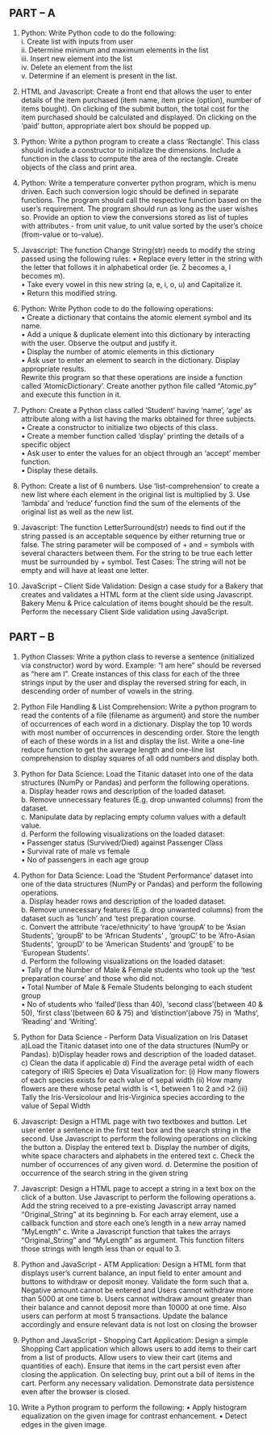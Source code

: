 <h2>PART – A</h2>

1. Python: Write Python code to do the following:<br>
i. Create list with inputs from user<br>
ii. Determine minimum and maximum elements in the list<br>
iii. Insert new element into the list<br>
iv. Delete an element from the list<br>
v. Determine if an element is present in the list.<br>

 2. HTML and Javascript: Create a front end that allows the user to enter details of the item purchased (item name, item price (option), number of items bought). On clicking of the submit button, the total cost for the item purchased should be calculated and displayed. On clicking on the ‘paid’ button, appropriate alert box should be popped up.
 
3. Python: Write a python program to create a class ‘Rectangle’. This class should include a constructor to initialize the dimensions. Include a function in the class to compute the area of the rectangle. Create objects of the class and print area.

4. Python: Write a temperature converter python program, which is menu driven. Each such conversion logic should be defined in separate functions. The program should call the respective function based on the user’s requirement. The program should run as long as the user wishes so. Provide an option to view the conversions stored as list of tuples with attributes - from unit value, to unit value sorted by the user’s choice (from-value or to-value).

5. Javascript: The function Change String(str) needs to modify the string passed using the following rules:
• Replace every letter in the string with the letter that follows it in alphabetical order (ie. Z becomes a, l becomes m).<br>
• Take every vowel in this new string (a, e, i, o, u) and Capitalize it.<br>
• Return this modified string.<br>

6. Python: Write Python code to do the following operations:<br>
• Create a dictionary that contains the atomic element symbol and its name.<br>
• Add a unique & duplicate element into this dictionary by interacting with the user.
Observe the output and justify it.<br>
• Display the number of atomic elements in this dictionary<br>
• Ask user to enter an element to search in the dictionary. Display appropriate results.<br>
Rewrite this program so that these operations are inside a function called ‘AtomicDictionary’. Create another python file called “Atomic.py” and execute this function in it.<br>

7. Python: Create a Python class called ‘Student’ having ‘name’, ‘age’ as attribute along with a list having the marks obtained for three subjects.<br>
• Create a constructor to initialize two objects of this class.<br>
• Create a member function called ‘display’ printing the details of a specific object<br>
• Ask user to enter the values for an object through an ‘accept’ member function.<br>
• Display these details.<br>

8. Python: Create a list of 6 numbers. Use ‘list-comprehension’ to create a new list where each element in the original list is multiplied by 3. Use ‘lambda’ and ‘reduce’ function find the sum of the elements of the original list as well as the new list.

9. Javascript: The function LetterSurround(str) needs to find out if the string passed is an acceptable sequence by either returning true or false. The string parameter will be composed of + and = symbols with several characters between them. For the string to be true each letter must be surrounded by + symbol. Test Cases: The string will not be empty and will have at least one letter.

10. JavaScript – Client Side Validation: Design a case study for a Bakery that creates and validates a HTML form at the client side using Javascript. Bakery Menu & Price calculation of items bought should be the result. Perform the necessary Client Side validation using JavaScript.

<h2> PART – B</h2>

1. Python Classes: Write a python class to reverse a sentence (initialized via constructor) word by word. Example: “I am here” should be reversed as “here am I”. Create instances of this class for each of the three strings input by the user and display the reversed string for each, in descending order of number of vowels in the string.

2. Python File Handling & List Comprehension: Write a python program to read the contents of a file (filename as argument) and store the number of occurrences of each word in a dictionary. Display the top 10 words with most number of occurrences in descending order. Store the length of each of these words in a list and display the list. Write a one-line reduce function to get the average length and one-line list comprehension to display squares of all odd numbers and display both.

3. Python for Data Science: Load the Titanic dataset into one of the data structures (NumPy or Pandas) and perform the following operations.<br>
a. Display header rows and description of the loaded dataset.<br>
b. Remove unnecessary features (E.g. drop unwanted columns) from the dataset.<br>
c. Manipulate data by replacing empty column values with a default value.<br>
d. Perform the following visualizations on the loaded dataset:<br>
• Passenger status (Survived/Died) against Passenger Class<br>
• Survival rate of male vs female<br>
• No of passengers in each age group<br>

4. Python for Data Science: Load the ‘Student Performance’ dataset into one of the data structures (NumPy or Pandas) and perform the following operations.<br>
a. Display header rows and description of the loaded dataset.<br>
b. Remove unnecessary features (E.g. drop unwanted columns) from the dataset such
as ‘lunch’ and ‘test preparation course.<br>
c. Convert the attribute ‘race/ethnicity’ to have ‘groupA’ to be ‘Asian Students’,
‘groupB’ to be ‘African Students’ , ‘groupC’ to be ‘Afro-Asian Students’,
‘groupD’ to be ‘American Students’ and ‘groupE’ to be ‘European Students’.<br>
d. Perform the following visualizations on the loaded dataset:<br>
• Tally of the Number of Male & Female students who took up the ‘test preparation course’ and those who did not.<br>
• Total Number of Male & Female Students belonging to each student group<br>
• No of students who ‘failed’(less than 40), ‘second class’(between 40 & 50), ‘first class’(between 60 & 75) and ‘distinction’(above 75) in ‘Maths’,
‘Reading’ and ‘Writing’.<br>

5. Python for Data Science - Perform Data Visualization on Iris Dataset
a)Load the Titanic dataset into one of the data structures (NumPy or Pandas). b)Display header rows and description of the loaded dataset.
c) Clean the data if applicable
d) Find the average petal width of each category of IRIS Species
e) Data Visualization for:
(i) How many flowers of each species exists for each value of sepal width
(ii) How many flowers are there whose petal width is <1, between 1 to 2 and >2
(iii) Tally the Iris-Versicolour and Iris-Virginica species according to the value of Sepal Width

6. Javascript: Design a HTML page with two textboxes and button. Let user enter a sentence in the first text box and the search string in the second. Use Javascript to perform the following operations on clicking the button
a. Display the entered text
b. Display the number of digits, white space characters and alphabets in the entered
text
c. Check the number of occurrences of any given word.
d. Determine the position of occurrence of the search string in the given string

7. Javascript: Design a HTML page to accept a string in a text box on the click of a button. Use Javascript to perform the following operations
a. Add the string received to a pre-existing Javascript array named “Original_String” at its beginning
b. For each array element, use a callback function and store each one’s length in a new array named “MyLength”
c. Write a Javascript function that takes the arrays “Original_String” and “MyLength” as argument. This function filters those strings with length less than or equal to 3.

8. Python and JavaScript - ATM Application: Design a HTML form that displays user’s current balance, an input field to enter amount and buttons to withdraw or deposit money. Validate the form such that
a. Negative amount cannot be entered and Users cannot withdraw more than 5000 at one time
b. Users cannot withdraw amount greater than their balance and cannot deposit more than 10000 at one time. Also users can perform at most 5 transactions. Update the balance accordingly and ensure relevant data is not lost on closing the browser

9. Python and JavaScript - Shopping Cart Application: Design a simple Shopping Cart application which allows users to add items to their cart from a list of products. Allow users to view their cart (items and quantities of each). Ensure that items in the cart persist even after closing the application. On selecting buy, print out a bill of items in the cart. Perform any necessary validation. Demonstrate data persistence even after the browser is closed.

10. Write a Python program to perform the following:
• Apply histogram equalization on the given image for contrast enhancement.
• Detect edges in the given image.
